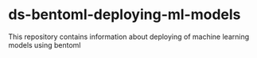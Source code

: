 # ds-bentoml-deploying-ml-models
This repository contains information about deploying of machine learning models using bentoml
